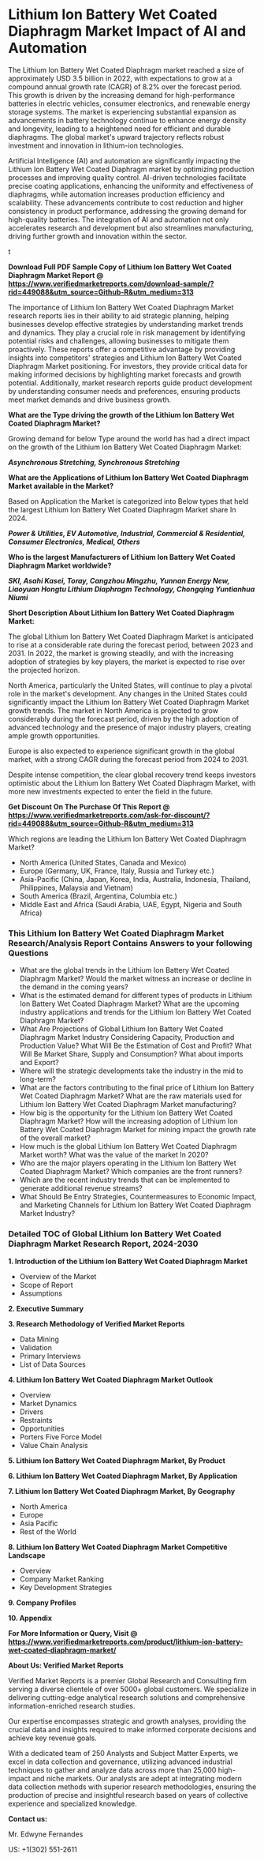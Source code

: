 <meta name="title" content="Global Lithium Ion Battery Wet Coated Diaphragm Market Impact of AI and Automation"><meta name="description" content="The Lithium Ion Battery Wet Coated Diaphragm market reached a size of approximately USD 3.5 billion in 2022, with expectations to grow at a compound annual growth rate"><meta name="title" content="Lithium Ion Battery Wet Coated Diaphragm Market Size, Share, Scope, Trends, Growth, Opportunities, Analysis, Forecast"><h1>Lithium Ion Battery Wet Coated Diaphragm Market Impact of AI and Automation</h1><p>The Lithium Ion Battery Wet Coated Diaphragm market reached a size of approximately USD 3.5 billion in 2022, with expectations to grow at a compound annual growth rate (CAGR) of 8.2% over the forecast period. This growth is driven by the increasing demand for high-performance batteries in electric vehicles, consumer electronics, and renewable energy storage systems. The market is experiencing substantial expansion as advancements in battery technology continue to enhance energy density and longevity, leading to a heightened need for efficient and durable diaphragms. The global market's upward trajectory reflects robust investment and innovation in lithium-ion technologies.</p><p>Artificial Intelligence (AI) and automation are significantly impacting the Lithium Ion Battery Wet Coated Diaphragm market by optimizing production processes and improving quality control. AI-driven technologies facilitate precise coating applications, enhancing the uniformity and effectiveness of diaphragms, while automation increases production efficiency and scalability. These advancements contribute to cost reduction and higher consistency in product performance, addressing the growing demand for high-quality batteries. The integration of AI and automation not only accelerates research and development but also streamlines manufacturing, driving further growth and innovation within the sector.</p>t</p><p id="" class=""><strong>Download Full PDF Sample Copy of Lithium Ion Battery Wet Coated Diaphragm Market Report @ <a href="https://www.verifiedmarketreports.com/download-sample/?rid=449088&utm_source=Github-R&utm_medium=313" target="_blank">https://www.verifiedmarketreports.com/download-sample/?rid=449088&utm_source=Github-R&utm_medium=313</a></strong></p><p>The importance of&nbsp;Lithium Ion Battery Wet Coated Diaphragm Market research reports lies in their ability to aid strategic planning, helping businesses develop effective strategies by understanding market trends and dynamics. They play a crucial role in risk management by identifying potential risks and challenges, allowing businesses to mitigate them proactively. These reports offer a competitive advantage by providing insights into competitors' strategies and Lithium Ion Battery Wet Coated Diaphragm Market positioning. For investors, they provide critical data for making informed decisions by highlighting market forecasts and growth potential. Additionally, market research reports guide product development by understanding consumer needs and preferences, ensuring products meet market demands and drive business growth.</p><p><strong>What are the&nbsp;Type driving the growth of the Lithium Ion Battery Wet Coated Diaphragm Market?</strong></p><p id="" class="">Growing demand for below Type around the world has had a direct impact on the growth of the Lithium Ion Battery Wet Coated Diaphragm Market:</p><em><strong>Asynchronous Stretching, Synchronous Stretching</strong></em></p><strong>What are the&nbsp;Applications&nbsp;of Lithium Ion Battery Wet Coated Diaphragm Market available in the Market?</strong></p><p id="" class="">Based on Application the Market is categorized into Below types that held the largest Lithium Ion Battery Wet Coated Diaphragm Market share In 2024.</p><em><strong>Power & Utilities, EV Automotive, Industrial, Commercial & Residential, Consumer Electronics, Medical, Others</strong></em></p><strong>Who is the largest Manufacturers of Lithium Ion Battery Wet Coated Diaphragm Market worldwide?</strong></p><p><em><strong>SKI, Asahi Kasei, Toray, Cangzhou Mingzhu, Yunnan Energy New, Liaoyuan Hongtu Lithium Diaphragm Technology, Chongqing Yuntianhua Niumi</strong></em></p><p id="" class=""><strong>Short Description About Lithium Ion Battery Wet Coated Diaphragm Market:</strong></p><p>The global Lithium Ion Battery Wet Coated Diaphragm Market is anticipated to rise at a considerable rate during the forecast period, between 2023 and 2031. In 2022, the market is growing steadily, and with the increasing adoption of strategies by key players, the market is expected to rise over the projected horizon.</p><p>North America, particularly the United States, will continue to play a pivotal role in the market's development. Any changes in the United States could significantly impact the Lithium Ion Battery Wet Coated Diaphragm Market growth trends. The market in North America is projected to grow considerably during the forecast period, driven by the high adoption of advanced technology and the presence of major industry players, creating ample growth opportunities.</p><p>Europe is also expected to experience significant growth in the global market, with a strong CAGR during the forecast period from 2024 to 2031.</p><p>Despite intense competition, the clear global recovery trend keeps investors optimistic about the Lithium Ion Battery Wet Coated Diaphragm Market, with more new investments expected to enter the field in the future.</p><p id="" class=""><strong>Get Discount On The Purchase Of This Report @ <a href="https://www.verifiedmarketreports.com/ask-for-discount/?rid=449088&utm_source=Github-R&utm_medium=313" target="_blank">https://www.verifiedmarketreports.com/ask-for-discount/?rid=449088&utm_source=Github-R&utm_medium=313</a></strong></p>Which regions are leading the Lithium Ion Battery Wet Coated Diaphragm Market?</p><ul><li>North America (United States, Canada and Mexico)</li><li>Europe (Germany, UK, France, Italy, Russia and Turkey etc.)</li><li>Asia-Pacific (China, Japan, Korea, India, Australia, Indonesia, Thailand, Philippines, Malaysia and Vietnam)</li><li>South America (Brazil, Argentina, Columbia etc.)</li><li>Middle East and Africa (Saudi Arabia, UAE, Egypt, Nigeria and South Africa)</li></ul><h3 id="" class="">This Lithium Ion Battery Wet Coated Diaphragm Market Research/Analysis Report Contains Answers to your following Questions</h3><ul><li>What are the global trends in the Lithium Ion Battery Wet Coated Diaphragm Market? Would the market witness an increase or decline in the demand in the coming years?</li><li>What is the estimated demand for different types of products in Lithium Ion Battery Wet Coated Diaphragm Market? What are the upcoming industry applications and trends for the Lithium Ion Battery Wet Coated Diaphragm Market?</li><li>What Are Projections of Global Lithium Ion Battery Wet Coated Diaphragm Market Industry Considering Capacity, Production and Production Value? What Will Be the Estimation of Cost and Profit? What Will Be Market Share, Supply and Consumption? What about imports and Export?</li><li>Where will the strategic developments take the industry in the mid to long-term?</li><li>What are the factors contributing to the final price of Lithium Ion Battery Wet Coated Diaphragm Market? What are the raw materials used for Lithium Ion Battery Wet Coated Diaphragm Market manufacturing?</li><li>How big is the opportunity for the Lithium Ion Battery Wet Coated Diaphragm Market? How will the increasing adoption of Lithium Ion Battery Wet Coated Diaphragm Market for mining impact the growth rate of the overall market?</li><li>How much is the global Lithium Ion Battery Wet Coated Diaphragm Market worth? What was the value of the market In 2020?</li><li>Who are the major players operating in the Lithium Ion Battery Wet Coated Diaphragm Market? Which companies are the front runners?</li><li>Which are the recent industry trends that can be implemented to generate additional revenue streams?</li><li>What Should Be Entry Strategies, Countermeasures to Economic Impact, and Marketing Channels for Lithium Ion Battery Wet Coated Diaphragm Market Industry?</li></ul><h3 id="" class="">Detailed TOC of Global Lithium Ion Battery Wet Coated Diaphragm Market Research Report, 2024-2030</h3><p id="" class=""><strong>1. Introduction of the Lithium Ion Battery Wet Coated Diaphragm Market</strong></p><ul><li>Overview of the Market</li><li>Scope of Report</li><li>Assumptions</li></ul><p id="" class=""><strong>2. Executive Summary</strong></p><p id="" class=""><strong>3. Research Methodology of Verified Market Reports</strong></p><ul><li>Data Mining</li><li>Validation</li><li>Primary Interviews</li><li>List of Data Sources</li></ul><p id="" class=""><strong>4. Lithium Ion Battery Wet Coated Diaphragm Market Outlook</strong></p><ul><li>Overview</li><li>Market Dynamics</li><li>Drivers</li><li>Restraints</li><li>Opportunities</li><li>Porters Five Force Model</li><li>Value Chain Analysis</li></ul><p id="" class=""><strong>5. Lithium Ion Battery Wet Coated Diaphragm Market, By Product</strong></p><p id="" class=""><strong>6. Lithium Ion Battery Wet Coated Diaphragm Market, By Application</strong></p><p id="" class=""><strong>7. Lithium Ion Battery Wet Coated Diaphragm Market, By Geography</strong></p><ul><li>North America</li><li>Europe</li><li>Asia Pacific</li><li>Rest of the World</li></ul><p id="" class=""><strong>8. Lithium Ion Battery Wet Coated Diaphragm Market Competitive Landscape</strong></p><ul><li>Overview</li><li>Company Market Ranking</li><li>Key Development Strategies</li></ul><p id="" class=""><strong>9. Company Profiles</strong></p><p id="" class=""><strong>10. Appendix</strong></p><p id="" class=""><strong>For More Information or Query, Visit @ <a href="https://www.verifiedmarketreports.com/product/lithium-ion-battery-wet-coated-diaphragm-market/" target="_blank">https://www.verifiedmarketreports.com/product/lithium-ion-battery-wet-coated-diaphragm-market/</a></strong></p><p id="" class=""><strong>About Us: Verified Market Reports</strong></p><p id="" class="">Verified Market Reports is a premier Global Research and Consulting firm serving a diverse clientele of over 5000+ global customers. We specialize in delivering cutting-edge analytical research solutions and comprehensive information-enriched research studies.</p><p id="" class="">Our expertise encompasses strategic and growth analyses, providing the crucial data and insights required to make informed corporate decisions and achieve key revenue goals.</p><p id="" class="">With a dedicated team of 250 Analysts and Subject Matter Experts, we excel in data collection and governance, utilizing advanced industrial techniques to gather and analyze data across more than 25,000 high-impact and niche markets. Our analysts are adept at integrating modern data collection methods with superior research methodologies, ensuring the production of precise and insightful research based on years of collective experience and specialized knowledge.</p><p id="" class=""><strong>Contact us:</strong></p><p id="" class="">Mr. Edwyne Fernandes</p><p id="" class="">US: +1(302) 551-2611</p>